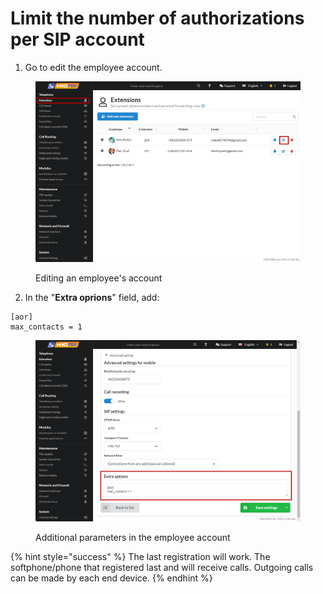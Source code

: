 # Limit the number of authorizations per SIP account

1. Go to edit the employee account.

<figure><img src="../../.gitbook/assets/extensionsSection.png" alt=""><figcaption><p>Editing an employee's account</p></figcaption></figure>

2. In the "**Extra oprions**" field, add:

```
[aor]
max_contacts = 1
```

<figure><img src="../../.gitbook/assets/extraOptions.png" alt=""><figcaption><p>Additional parameters in the employee account</p></figcaption></figure>

{% hint style="success" %}
The last registration will work. The softphone/phone that registered last and will receive calls. Outgoing calls can be made by each end device.
{% endhint %}
